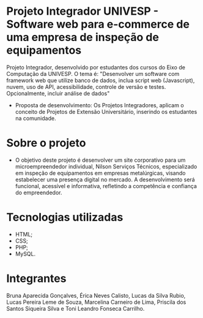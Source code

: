 # Projeto Integrador UNIVESP - Software web para e-commerce de uma empresa de inspeção de equipamentos 
Projeto Integrador, desenvolvido por estudantes dos cursos do Eixo de Computação da UNIVESP. O tema é: "Desenvolver um software com framework web que utilize banco de dados, inclua script web (Javascript), nuvem, uso de API, acessibilidade, controle de versão e testes. Opcionalmente, incluir análise de dados"
- Proposta de desenvolvimento: Os Projetos Integradores, aplicam o conceito de Projetos de Extensão Universitário, inserindo os estudantes na comunidade.

# Sobre o projeto
- O objetivo deste projeto é desenvolver um site corporativo para um microempreendedor individual, Nilson Serviços Técnicos, especializado em inspeção de equipamentos em empresas metalúrgicas, visando estabelecer uma presença digital no mercado. A desenvolvimento será funcional, acessível e informativa, refletindo a competência e confiança do empreendedor.

# Tecnologias utilizadas
- HTML;
- CSS;
- PHP;
- MySQL.

# Integrantes 
Bruna Aparecida Gonçalves, Érica Neves Calisto, Lucas da Silva Rubio, Lucas Pereira Leme de Souza, Marcelina Carneiro de Lima, Priscila dos Santos Siqueira Silva e Toni Leandro Fonseca Carrilho.
